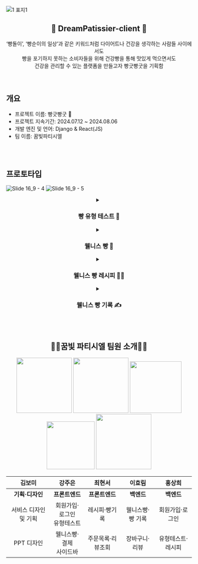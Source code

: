 ![1 표지1](https://github.com/user-attachments/assets/d543e658-7e3a-4955-a9ad-a2fb0ff4de24)

<div align="center">
<h2>🥖 DreamPatissier-client 🥖</h2>
‘빵돌이’, ‘빵순이의 일상’과 같은 키워드처럼 다이어트나 건강을 생각하는 사람들 사이에서도 <br/>
  빵을 포기하지 못하는 소비자들을 위해 건강빵을 통해 맛있게 먹으면서도 <br/>
  건강을 관리할 수 있는 플랫폼을 만들고자 빵긋빵굿을 기획함
</div>
<br />
<br />

## 개요
- 프로젝트 이름: 빵긋빵굿 🍞
- 프로젝트 지속기간: 2024.07.12 ~ 2024.08.06
- 개발 엔진 및 언어: Django & React(JS)
- 팀 이름: 꿈빛파티시엘

<br />
<br />

## 프로토타입
![Slide 16_9 - 4](https://github.com/user-attachments/assets/3592283d-cb0b-4154-9c01-3a1aef342375)
![Slide 16_9 - 5](https://github.com/user-attachments/assets/5b0a0cfb-7f19-4a24-a6b9-9745c7dee3da)

<div align="center">
  <details><summary><h3>빵 유형 테스트 🍪</h3>
</summary>

평소 어떻게 빵을 즐기시나요? 빵 유형테스트를 제공하여, 네 가지로 유형화된 맞춤 빵을 제시합니다.
</details>

  <details><summary><h3>웰니스 빵 🍞</h3>
</summary>

빵 상품을 키워드와 제목 검색 및 카테고리 필터링으로 편의성있게 볼 수 있도록 합니다.<br />
제품 상세페이지에서는 리뷰, 상세정보를 제공합니다.<br />
장바구니 버튼을 눌러보세요! 메뉴 배너에서 바로 담긴 제품의 수량을 확인할 수 있습니다.
</details>

<div align="center">
  <details><summary><h3>웰니스 빵 레시피 🧑‍🍳</h3>
</summary>

오늘은 내가 빵 요리사~ 나만의 빵 레시피를 등록하고 언제든지 수정할 수 있어요.<br />
다른 사용자의 빵 레시피를 검색하고, 마음에 드는 건 북마크해서 언제든지 확인하세요.
</details>

<div align="center">
  <details><summary><h3>웰니스 빵 기록 ✍️</h3>
</summary>
    
먹은 빵을 기록하세요. 일상에서 먹은 웰니스 빵을 기록하고, 귀여운 식빵 스탬프까지 획득할 수 있어요!
</details>

</div>
<br />
<br />


## 👩‍🍳꿈빛 파티시엘 팀원 소개👩‍🍳
<div align="center">
<img src="https://github.com/user-attachments/assets/33dea852-9316-4a6c-bb64-b7c2a9080a7e"  width="150" height="auto"/>
<img src="https://github.com/user-attachments/assets/e2263719-b839-438c-80c9-86c1a87af911"  width="150" height="auto"/>
<img src="https://github.com/user-attachments/assets/bb7433a4-d4b9-47b6-b28e-6a91a788e55c"  width="140" height="auto"/>
<img src="https://github.com/user-attachments/assets/163a836f-d0e0-426a-9a7a-c42bd18d43f4"  width="130" height="auto"/>
<img src="https://github.com/user-attachments/assets/35534fd9-f6da-4492-8393-4052caea29aa"  width="150" height="auto"/>
</div>

  |김보미|강주은|최현서|이효림|홍상희|
  |:-------------:|:-------------:|:-------------:|:-------------:|:-------------:|
  |<b>기획·디자인|<b>프론트엔드|<b>프론트엔드|<b>백엔드|<b>백엔드|
  |서비스 디자인 및 기획|회원가입·로그인<br/>유형테스트|레시피·빵기록|웰니스빵·빵 기록|회원가입·로그인|
  |PPT 디자인|웰니스빵·결제<br/>사이드바|주문목록·리뷰조회|장바구니·리뷰|유형테스트·레시피|
